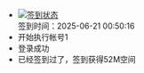 - [![签到状态](https://github.com/womade/Cloud189-Actions/actions/workflows/main.yml/badge.svg?branch=main)](https://github.com/womade/Cloud189-Actions/actions/workflows/main.yml) <br> 签到时间：2025-06-21 00:50:16
- 开始执行帐号1
- 登录成功
- 已经签到过了，签到获得52M空间
